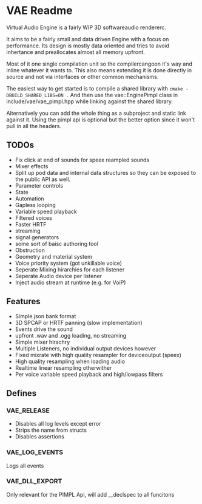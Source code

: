 # VAE Readme
Virtual Audio Engine is a fairly WIP 3D softwareaudio rendererc.

It aims to be a fairly small and data driven Engine with a focus on performance.
Its design is mostly data oriented and tries to avoid inhertance and preallocates
almost all memory upfront.

Most of it one single compilation unit so the compilercangoon it's way and inline
whatever it wants to.
This also means extending it is done directly in source and not via interfaces or other common mechanisms.

The easiest way to get started is to compile a shared library with ```cmake -DBUILD_SHARED_LIBS=ON .```
And then use the vae::EnginePimpl class in include/vae/vae_pimpl.hpp while linking against the shared library.

Alternatively you can add the whole thing as a subproject and static link against it.
Using the pimpl api is optional but the better option since it won't pull in all the headers.

## TODOs
- Fix click at end of sounds for speex reampled sounds
- Mixer effects
- Split up pod data and internal data structures so they can be exposed to the public API as well.
- Parameter controls
- State
- Automation
- Gapless looping
- Variable speed playback
- Filtered voices
- Faster HRTF
- streaming
- signal generators
- some sort of baisc authoring tool
- Obstruction
- Geometry and material system
- Voice priority system (got unkillable voice)
- Seperate Mixing hirarchies for each listener
- Seperate Audio device per listener
- Inject audio stream at runtime (e.g. for VoiP)


## Features
- Simple json bank format
- 3D SPCAP or HRTF panning (slow implementation)
- Events drive the sound
- upfront .wav and .ogg loading, no streaming
- Simple mixer hirachry
- Multiple Listeners, no individual output devices however
- Fixed mixrate with high quality resampler for deviceoutput (speex)
- High quality resampling when loading audio
- Realtime linear resampling otherwither
- Per voice variable speed playback and high/lowpass filters

## Defines

### VAE_RELEASE
- Disables all log levels except error
- Strips the name from structs
- Disables assertions
### VAE_LOG_EVENTS
Logs all events

### VAE_DLL_EXPORT
Only relevant for the PIMPL Api, will add __declspec to all funcitons
